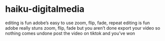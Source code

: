 # haiku-digitalmedia
editing is fun adobe’s easy to use zoom, flip, fade, repeat 
editing is fun adobe really stuns zoom, flip, fade but you aren’t done export your video so nothing comes undone post the video on tiktok and you’ve won 
